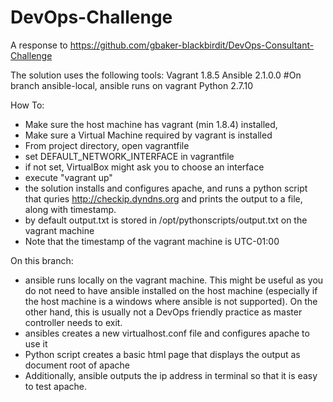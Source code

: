 # DevOps-Challenge
A response to https://github.com/gbaker-blackbirdit/DevOps-Consultant-Challenge


The solution uses the following tools: 
Vagrant 1.8.5 
Ansible 2.1.0.0 #On branch ansible-local, ansible runs on vagrant
Python 2.7.10

How To: 
- Make sure the host machine has vagrant (min 1.8.4) installed, 
- Make sure a Virtual Machine required by vagrant is installed 
- From project directory, open vagrantfile
- set DEFAULT_NETWORK_INTERFACE in vagrantfile 
- if not set, VirtualBox might ask you to choose an interface
- execute "vagrant up"
- the solution installs and configures apache, and runs a python script that quries http://checkip.dyndns.org and prints the output to a file, along with timestamp. 
- by default output.txt is stored in /opt/pythonscripts/output.txt on the vagrant machine
- Note that the timestamp of the vagrant machine is UTC-01:00

On this branch: 
- ansible runs locally on the vagrant machine. This might be useful as you do not need to have ansible installed on the host machine (especially if the host machine is a windows where ansible is not supported). On the other hand, this is usually not a DevOps friendly practice as master controller needs to exit. 
- ansibles creates a new virtualhost.conf file and configures apache to use it
- Python script creates a basic html page that displays the output as document root of apache 
- Additionally, ansible outputs the ip address in terminal so that it is easy to test apache.
